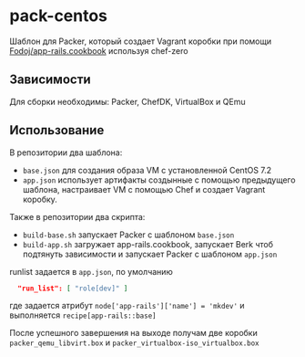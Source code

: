 # pack-centos
Шаблон для Packer, который создает Vagrant коробки при помощи [Fodoj/app-rails.cookbook](https://github.com/Fodoj/app-rails.cookbookhttps://github.com/Fodoj/app-rails.cookbook) используя chef-zero

## Зависимости
Для сборки необходимы: Packer, ChefDK, VirtualBox и QEmu

## Использование
В репозитории два шаблона:
- `base.json` для создания образа VM с установленной CentOS 7.2
- `app.json` использует артифакты создынные с помощью предыдущего шаблона, настраивает VM с помощью Chef и создает Vagrant коробку.

Также в репозитории два скрипта:
- `build-base.sh` запускает Packer с шаблоном `base.json`
- `build-app.sh` загружает app-rails.cookbook, запускает Berk чтоб подтянуть зависимости и запускает Packer с шаблоном `app.json`


runlist задается в `app.json`, по умолчанию
```json
  "run_list": [ "role[dev]" ]
```
где задается атрибут `node['app-rails']['name'] = 'mkdev'` и выполняется `recipe[app-rails::base]`

После успешного завершения на выходе получам две коробки `packer_qemu_libvirt.box` и `packer_virtualbox-iso_virtualbox.box`
